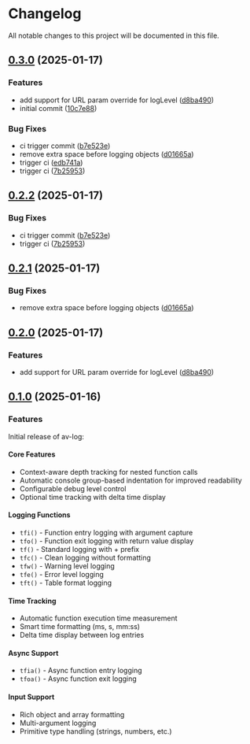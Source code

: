# Changelog

All notable changes to this project will be documented in this file.

## [0.3.0](https://github.com/cascading-jox/vittra/compare/v0.2.2...v0.3.0) (2025-01-17)


### Features

* add support for URL param override for logLevel ([d8ba490](https://github.com/cascading-jox/vittra/commit/d8ba490d225c5d9978142a95da6266da0b404bc7))
* initial commit ([10c7e88](https://github.com/cascading-jox/vittra/commit/10c7e88b7ba62297ec9b5bf4114fd8f127bb2282))


### Bug Fixes

* ci trigger commit ([b7e523e](https://github.com/cascading-jox/vittra/commit/b7e523e8d99a84f8a46628ec148aef0fdedf9fc9))
* remove extra space before logging objects ([d01665a](https://github.com/cascading-jox/vittra/commit/d01665afbcb73efe722b6a579e906570a80a5abe))
* trigger ci ([edb741a](https://github.com/cascading-jox/vittra/commit/edb741ab6ee8217ebd1c8785d5ccec006d82aa41))
* trigger ci ([7b25953](https://github.com/cascading-jox/vittra/commit/7b25953dc7398802bcbcb2270f8e1deda3bad6c2))

## [0.2.2](https://github.com/cascading-jox/vittra/compare/v0.2.1...v0.2.2) (2025-01-17)


### Bug Fixes

* ci trigger commit ([b7e523e](https://github.com/cascading-jox/vittra/commit/b7e523e8d99a84f8a46628ec148aef0fdedf9fc9))
* trigger ci ([7b25953](https://github.com/cascading-jox/vittra/commit/7b25953dc7398802bcbcb2270f8e1deda3bad6c2))

## [0.2.1](https://github.com/cascading-jox/av-log/compare/v0.2.0...v0.2.1) (2025-01-17)

### Bug Fixes

* remove extra space before logging objects ([d01665a](https://github.com/cascading-jox/av-log/commit/d01665afbcb73efe722b6a579e906570a80a5abe))

## [0.2.0](https://github.com/cascading-jox/av-log/compare/v0.1.0...v0.2.0) (2025-01-17)

### Features

* add support for URL param override for logLevel ([d8ba490](https://github.com/cascading-jox/av-log/commit/d8ba490d225c5d9978142a95da6266da0b404bc7))

## [0.1.0](https://github.com/cascading-jox/av-log/commits/v0.1.0) (2025-01-16)

### Features

Initial release of av-log:

#### Core Features
* Context-aware depth tracking for nested function calls
* Automatic console group-based indentation for improved readability
* Configurable debug level control
* Optional time tracking with delta time display

#### Logging Functions
* `tfi()` - Function entry logging with argument capture
* `tfo()` - Function exit logging with return value display
* `tf()` - Standard logging with + prefix
* `tfc()` - Clean logging without formatting
* `tfw()` - Warning level logging
* `tfe()` - Error level logging
* `tft()` - Table format logging

#### Time Tracking
* Automatic function execution time measurement
* Smart time formatting (ms, s, mm:ss)
* Delta time display between log entries

#### Async Support
* `tfia()` - Async function entry logging
* `tfoa()` - Async function exit logging

#### Input Support
* Rich object and array formatting
* Multi-argument logging
* Primitive type handling (strings, numbers, etc.)

